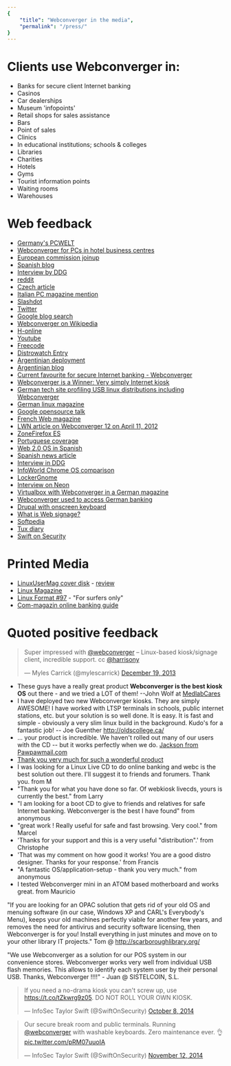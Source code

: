 ```yaml
---
{
    "title": "Webconverger in the media",
    "permalink": "/press/"
}
---
```

Clients use Webconverger in:
============================

* Banks for secure client Internet banking
* Casinos
* Car dealerships
* Museum 'infopoints'
* Retail shops for sales assistance
* Bars
* Point of sales
* Clinics
* In educational institutions; schools & colleges
* Libraries
* Charities
* Hotels
* Gyms
* Tourist information points
* Waiting rooms
* Warehouses


Web feedback
============

* [Germany's PCWELT](http://www.pcwelt.de/ratgeber/Webconverger-System-zum-Browsen-und-Banken-9830849.html)
* [Webconverger for PCs in hotel business centres](http://www.hotforsecurity.com/blog/the-danger-of-using-pcs-in-hotel-business-centres-9569.html)
* [European commission joinup](https://joinup.ec.europa.eu/community/osor/news/linux-based-kiosk-pcs-assists-visitors-town-hall-dutch-uden)
* [Spanish blog](http://www.scsintl.com/apps/blog/show/33544530-configura-tu-computador-como-navegador-web-anonimo-con-webconverger)
* [Interview by DDG](https://dukgo.com/blog/webconverger-interview)
* [reddit](http://www.reddit.com/r/linux/comments/117uuj/webconverger_a_gnulinux_distribution_for_kiosks/)
* [Czech article](http://www.linuxexpres.cz/distro/webconverger-linux-pro-internetovy-kiosek)
* [Italian PC magazine mention](http://www.pcprofessionale.it/2012/11/08/webconverger-ti-porta-sul-web-proteggendo-la-tua-privacy/)
* [Slashdot](http://tech.slashdot.org/story/12/10/09/163210/os-upgrades-powered-by-git)
* [Twitter](http://search.twitter.com/search?q=webconverger)
* [Google blog search](http://blogsearch.google.com/blogsearch?hl=en&q=webconverger&btnG=Search+Blogs)
* [Webconverger on Wikipedia](http://en.wikipedia.org/wiki/Webconverger)
* [H-online](http://www.h-online.com/search/?rm=search&q=webconverger&search_submit=Search)
* [Youtube](https://www.youtube.com/results?search_query=webconverger)
* [Freecode](http://freecode.com/projects/webconverger)
* [Distrowatch Entry](http://distrowatch.com/table.php?distribution=webconverger)
* [Argentinian deployment](http://www.estudiogenus.com/2010/11/knobby-nuestro-web-kiosk-para-histrix/)
* [Argentinian blog](http://www.thalskarth.com.ar/top-3-distribuciones-linux-especiales-apuntadas-para-usar-internet/)
* [Current favourite for secure Internet banking - Webconverger](http://www.andrewpatrick.ca/security-and-privacy/quest-for-a-good-boot-cd-for-internet-banking/)
* [Webconverger is a Winner: Very simply Internet kiosk](http://stefanomatic.wordpress.com/2008/09/03/internet-kiosk/)
* [German tech site profiling USB linux distributions including Webconverger](http://www.tecchannel.de/pc_mobile/linux/1750236/)
* [German linux magazine](http://www.linux-magazin.de/NEWS/Webconverger-8-bringt-Firefox-4)
* [Google opensource talk](http://google-opensource.blogspot.com/2009/06/london-open-source-jam-13.html)
* [French Web magazine](http://www.insidedaweb.com/informatique-libre-foss/distributions-gnu-linux/webconverger-distribution-linux-ideale-applications-web/)
* [LWN article on Webconverger 12 on April 11, 2012](http://lwn.net/Articles/490871/)
* [ZoneFirefox ES](http://www.zonafirefox.net/2007/04/webconverger-el-sistema-operativo.html)
* [Portuguese coverage](http://debuxos.blogspot.com/2007/04/ferramentas-informticas-gratuitas-on_19.html)
* [Web 2.0 OS in Spanish](http://kernelsource.org/2007/04/18/webconverger-un-livecd-para-el-web-20/)
* [Spanish news article](http://bitelia.com/2013/07/modo-kiosko-con-webconverger)
* [Interview in DDG](https://duck.co/blog/webconverger-interview)
* [InfoWorld Chrome OS comparison](http://www.infoworld.com/t/thin-clients/chrome-oss-best-new-use-case-the-all-in-one-pc-232904)
* [LockerGnome](http://www.lockergnome.com/it/2011/04/26/secure-kiosk-mode/)
* [Interview on Neon](http://www.sixteen-nine.net/2013/07/10/webconvergers-neon-stable-secure-browser-digital-sign-platform/)
* [Virtualbox with Webconverger in a German magazine](http://www.com-magazin.de/praxis/virtualbox/10-besten-ideen-virtuelle-pcs-218127.html?page=1_sichere-surfstation-mit-webconverger)
* [Webconverger used to access German banking](http://www.com-magazin.de/praxis/sicherheit/sicheres-online-banking-banking-stick-241966.html)
* [Drupal with onscreen keyboard](http://thisiscontext.com/latest/2013-11-16/creating-touchscreen-kiosks-using-drupal-and-backbone)
* [What is Web signage?](http://www.linux.com/community/blogs/130-distributions/782621-what-is-web-signage)
* [Softpedia](http://news.softpedia.com/news/Webconverger-27-Is-a-Linux-Kiosk-OS-with-No-End-of-Life-468205.shtml)
* [Tux diary](http://tuxdiary.com/2014/11/05/linux-distros-for-kiosks/)
* [Swift on Security](https://twitter.com/SwiftOnSecurity/status/629788409586802688)

Printed Media
=============

* [LinuxUserMag cover disk](http://twitter.com/#!/vgholkar/status/182750337910849536) - [review](http://www.linuxuser.co.uk/reviews/webconverger-11-review/)
* [Linux Magazine](http://www.linux-magazin.de/news/webconverger_4_7_mit_firewall_und_adobe_reader)
* [Linux Format #97](http://www.linuxformat.co.uk/modules.php?op=modload&name=NewArchives&issue=97) - "For surfers only"
* [Com-magazin online banking guide](http://www.com-magazin.de/praxis/internet/sichere-banking-stick-65114.html)

Quoted positive feedback
========================

<blockquote class="twitter-tweet" lang="en"><p>Super impressed with <a href="https://twitter.com/webconverger">@webconverger</a> – Linux-based kiosk/signage client, incredible support. cc <a href="https://twitter.com/harrisony">@harrisony</a></p>&mdash; Myles Carrick (@mylescarrick) <a href="https://twitter.com/mylescarrick/statuses/413610132870664192">December 19, 2013</a></blockquote>

* These guys have a really great product <strong>Webconverger is the best kiosk OS</strong> out there - and we tried a LOT of them!  --John Wolf at <a href="https://www.medlabcares.com">MedlabCares</a>
* I have deployed two new Webconverger kiosks. They are simply AWESOME!  I have worked with LTSP terminals in schools, public internet stations, etc. but your solution is so well done. It is easy. It is fast and simple - obviously a very slim linux build in the background.  Kudo's for a fantastic job! -- Joe Guenther <http://oldscollege.ca/>
* ... your product is incredible.  We haven't rolled out many of our users with the CD -- but it works perfectly when we do. [Jackson from Pawpawmail.com](http://pawpawmail.com)
* [Thank you very much for such a wonderful product](https://groups.google.com/d/msg/webc-users/8m_DDHwNnRA/7iG3U7gNTDkJ)
* I was looking for a Linux Live CD to do online banking and webc is the best solution out there. I'll suggest it to friends and forumers. Thank you. from M
* "Thank you for what you have done so far. Of webkiosk livecds, yours is currently the best." from Larry
* "I am looking for a boot CD to give to friends and relatives for safe Internet banking. Webconverger is the best I have found" from anonymous
* "great work ! Really useful for safe and fast browsing. Very cool." from Marcel
* 'Thanks for your support and this is a very useful "distribution".' from Christophe
* 'That was my comment on how good it works! You are a good distro designer. Thanks for your response.' from Francis
* "A fantastic OS/application-setup - thank you very much." from anonymous
* I tested Webconverger mini in an ATOM based motherboard and works great. from Mauricio

"If you are looking for an OPAC solution that gets rid of your old OS and menuing software (in our case, Windows XP and CARL's Everybody's Menu), keeps your old machines perfectly viable for another few years, and removes the need for antivirus and security software licensing, then Webconverger is for you!  Install everything in just minutes and move on to your other library IT projects." Tom @ <http://scarboroughlibrary.org/>

"We use Webconverger as a solution for our POS system in our convenience
stores.  Webconverger works very well from individual USB flash memories.  This
allows to identify each system user by their personal USB.  Thanks,
Webconverger !!!!" - Juan @ SISTELCOIN, S.L.


<blockquote class="twitter-tweet" lang="en"><p>If you need a no-drama kiosk you can&#39;t screw up, use <a href="https://t.co/tZkwrg9z05">https://t.co/tZkwrg9z05</a>. DO NOT ROLL YOUR OWN KIOSK.</p>&mdash; InfoSec Taylor Swift (@SwiftOnSecurity) <a href="https://twitter.com/SwiftOnSecurity/status/519768632570564608">October 8, 2014</a></blockquote>

<blockquote class="twitter-tweet" lang="en"><p>Our secure break room and public terminals. Running <a href="https://twitter.com/webconverger">@webconverger</a> with washable keyboards. Zero maintenance ever. 👌 <a href="http://t.co/pRM07uuoIA">pic.twitter.com/pRM07uuoIA</a></p>&mdash; InfoSec Taylor Swift (@SwiftOnSecurity) <a href="https://twitter.com/SwiftOnSecurity/status/532373228669644800">November 12, 2014</a></blockquote>


